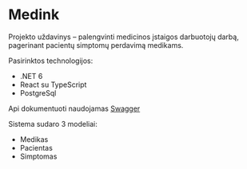 # Medink

Projekto uždavinys – palengvinti medicinos įstaigos darbuotojų darbą, pagerinant pacientų simptomų perdavimą medikams.

Pasirinktos technologijos:
- .NET 6
- React su TypeScript
- PostgreSql

Api dokumentuoti naudojamas [Swagger]

Sistema sudaro 3 modeliai:
- Medikas
- Pacientas
- Simptomas

[//]: #
  [Swagger]: <https://swagger.io>
